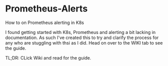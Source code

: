 # Prometheus-Alerts
How to on Prometheus alerting in K8s

I found getting started with K8s, Prometheus and alerting a bit lacking in documentation. As such I've created this to try and clarify the process for any who are stuggling with thsi as I did. Head on over to the WIKI tab to see the guide. 

TL;DR: CLick Wiki and read for the guide. 

